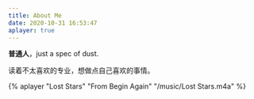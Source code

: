 ```yaml
---
title: About Me
date: 2020-10-31 16:53:47
aplayer: true
---
```


**普通人**，just a spec of dust.

读着不太喜欢的专业，想做点自己喜欢的事情。

{% aplayer "Lost Stars" "From Begin Again" "/music/Lost Stars.m4a" %}
